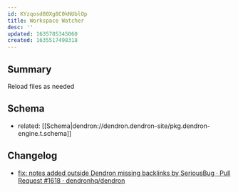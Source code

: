 ```yaml
---
id: KYzqosd80Xg8C0kNUblOp
title: Workspace Watcher
desc: ''
updated: 1635785345060
created: 1635517498318
---
```


## Summary

Reload files as needed

## Schema
- related: [[Schema|dendron://dendron.dendron-site/pkg.dendron-engine.t.schema]]

## Changelog
- [fix: notes added outside Dendron missing backlinks by SeriousBug · Pull Request #1618 · dendronhq/dendron](https://github.com/dendronhq/dendron/pull/1618)
